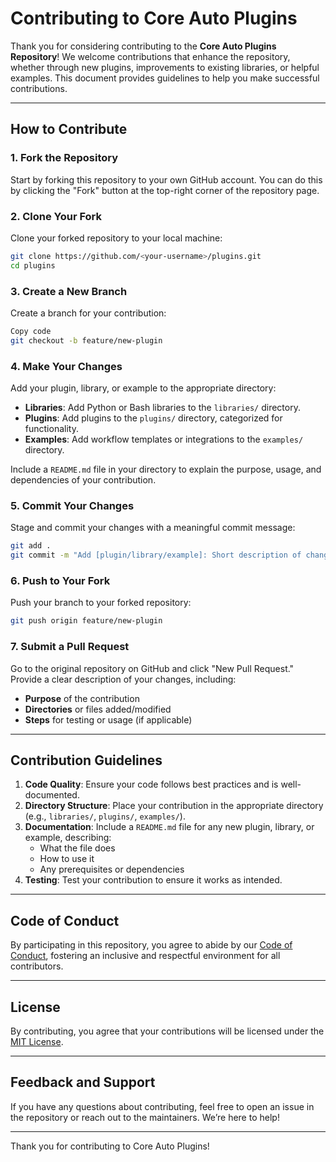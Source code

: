 # Contributing to Core Auto Plugins

Thank you for considering contributing to the **Core Auto Plugins Repository**! We welcome contributions that enhance the repository, whether through new plugins, improvements to existing libraries, or helpful examples. This document provides guidelines to help you make successful contributions.

---

## How to Contribute

### 1. Fork the Repository
Start by forking this repository to your own GitHub account. You can do this by clicking the "Fork" button at the top-right corner of the repository page.

### 2. Clone Your Fork
Clone your forked repository to your local machine:
```bash
git clone https://github.com/<your-username>/plugins.git
cd plugins
```

### 3. Create a New Branch
Create a branch for your contribution:

```bash
Copy code
git checkout -b feature/new-plugin
```

### 4. Make Your Changes

Add your plugin, library, or example to the appropriate directory:

- **Libraries**: Add Python or Bash libraries to the `libraries/` directory.
- **Plugins**: Add plugins to the `plugins/` directory, categorized for functionality.
- **Examples**: Add workflow templates or integrations to the `examples/` directory.

Include a `README.md` file in your directory to explain the purpose, usage, and dependencies of your contribution.

### 5. Commit Your Changes
Stage and commit your changes with a meaningful commit message:

```bash
git add .
git commit -m "Add [plugin/library/example]: Short description of changes"
```

### 6. Push to Your Fork
Push your branch to your forked repository:

```bash
git push origin feature/new-plugin
```

### 7. Submit a Pull Request
Go to the original repository on GitHub and click "New Pull Request." Provide a clear description of your changes, including:

- **Purpose** of the contribution
- **Directories** or files added/modified
- **Steps** for testing or usage (if applicable)

---

## Contribution Guidelines

1. **Code Quality**: Ensure your code follows best practices and is well-documented.
2. **Directory Structure**: Place your contribution in the appropriate directory (e.g., `libraries/`, `plugins/`, `examples/`).
3. **Documentation**: Include a `README.md` file for any new plugin, library, or example, describing:
   - What the file does
   - How to use it
   - Any prerequisites or dependencies
4. **Testing**: Test your contribution to ensure it works as intended.

---

## Code of Conduct

By participating in this repository, you agree to abide by our [Code of Conduct](CODE_OF_CONDUCT.md), fostering an inclusive and respectful environment for all contributors.

---

## License

By contributing, you agree that your contributions will be licensed under the [MIT License](LICENSE).

---

## Feedback and Support

If you have any questions about contributing, feel free to open an issue in the repository or reach out to the maintainers. We’re here to help!

---

Thank you for contributing to Core Auto Plugins!

